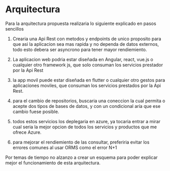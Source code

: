 # Arquitectura
Para la arquitectura propuesta realizaria lo siguiente explicado en pasos sencillos

1. Crearia una Api Rest con metodos y endpoints de unico proposito para que asi la aplicacion sea mas rapida y no dependa de datos externos, todo esto debera ser asyncrono para tener mayor rendiemiento.

2. La aplicacion web podria estar diseñada en Angular, react, vue.js o cualquier otro framework js, que solo consuman los servicios prestador por la Api Rest

3. la app movil puede estar diseñada en flutter o cualquier otro gestos para aplicaciones moviles, que consuman los servicios prestados por la Api Rest.

4. para el cambio de repositorios, buscaria una coneccion la cual permita o acepte dos tipos de bases de datos, y con un condicional aría que ese cambio fuese posible.

5. todos estos servicios los deplegaria en azure, ya tocaria entrar a mirar cual seria la mejor opcion de todos los servicios y productos que me ofrece Azure.

6. para mejorar el rendiemiento de las consultar, preferiria evitar los errores comunes al usar ORMS como el error N+1

Por temas de tiempo no alzanzo a crear un esquema para poder explicar mejor el funcionamiento de esta arquitectura.

